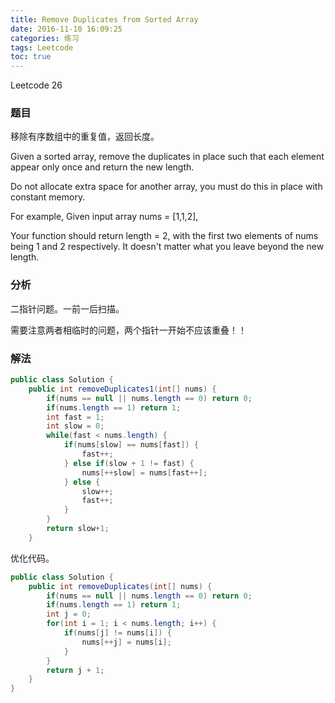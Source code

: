 ```yaml
---
title: Remove Duplicates from Sorted Array
date: 2016-11-10 16:09:25
categories: 练习
tags: Leetcode
toc: true
---
```


Leetcode 26

### 题目

移除有序数组中的重复值，返回长度。

Given a sorted array, remove the duplicates in place such that each element appear only once and return the new length.

Do not allocate extra space for another array, you must do this in place with constant memory.

For example,
Given input array nums = [1,1,2],

Your function should return length = 2, with the first two elements of nums being 1 and 2 respectively. It doesn't matter what you leave beyond the new length.

### 分析

二指针问题。一前一后扫描。

需要注意两者相临时的问题，两个指针一开始不应该重叠！！

### 解法

```java
public class Solution {
    public int removeDuplicates1(int[] nums) {
        if(nums == null || nums.length == 0) return 0;
        if(nums.length == 1) return 1;
        int fast = 1;
        int slow = 0;
        while(fast < nums.length) {
            if(nums[slow] == nums[fast]) {
                fast++;
            } else if(slow + 1 != fast) {
                nums[++slow] = nums[fast++];
            } else {
                slow++;
                fast++;
            }
        }
        return slow+1;
    }
```

优化代码。

```java
public class Solution {
    public int removeDuplicates(int[] nums) {
        if(nums == null || nums.length == 0) return 0;
        if(nums.length == 1) return 1;
        int j = 0;
        for(int i = 1; i < nums.length; i++) {
            if(nums[j] != nums[i]) {
                nums[++j] = nums[i];
            }   
        }
        return j + 1;
    }
}
```
